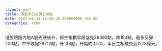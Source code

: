 ```yaml
---
layout: post
title: 港股半日反彈138點
date: 2021-01-18 12:09:30.000000000 +08:00
categories: rthk
---
```


港股跟隨內地A股先跌後升，恒生指數早段低見28390點，跌183點。最多反彈200點，中午收報28712點，升138點，升幅約0.5%，半日主板成交近1273億元。
